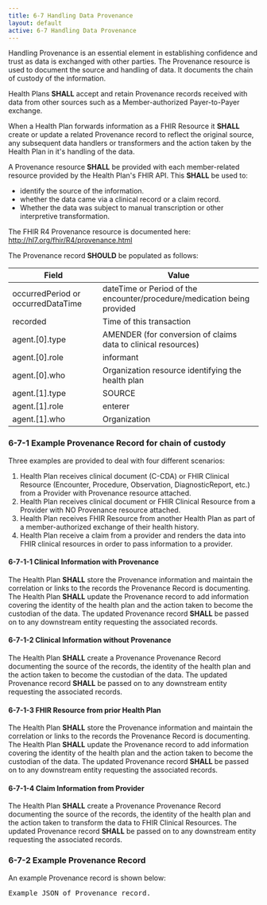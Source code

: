 ```yaml
---
title: 6-7 Handling Data Provenance
layout: default
active: 6-7 Handling Data Provenance
---
```


Handling Provenance is an essential element in establishing confidence and trust as data is exchanged with other parties. The Provenance resource is used to document the source and handling of data. It documents the chain of custody of the information.

Health Plans **SHALL** accept and retain Provenance records received with data from other sources such as a Member-authorized Payer-to-Payer exchange.

When a Health Plan forwards information as a FHIR Resource it **SHALL** create or update a related Provenance record to reflect the original source, any subsequent data handlers or transformers and the action taken by the Health Plan in it's handling of the data. 

A Provenance resource **SHALL** be provided with each member-related resource provided by the Health Plan's FHIR API. This **SHALL** be used to:
- identify the source of the information. 
- whether the data came via a clinical record or a claim record. 
- Whether the data was subject to manual transcription or other interpretive transformation.

The FHIR R4 Provenance resource is documented here: http://hl7.org/fhir/R4/provenance.html

The Provenance record **SHOULD** be populated as follows:

| Field                              | Value                                                                                                                                              |
|------------------------------------|----------------------------------------------------------------------------------------------------------------------------------------------------|
| occurredPeriod or occurredDataTime | dateTime or Period of the encounter/procedure/medication being provided                                                                            |
| recorded                           | Time of this transaction                                                                                                                           |
| agent.[0].type                     | AMENDER (for conversion of claims data to clinical resources) | TRANS (for information taken from manual input)| REVIEWER (for clinical resources) |
| agent.[0].role                     | informant | custodian                                                                                                                              |
| agent.[0].who                      | Organization resource identifying the health plan                                                                                                  |
| agent.[1].type                     | SOURCE                                                                                                                                             |
| agent.[1].role                     | enterer | performer | author                                                                                                                       |
| agent.[1].who                      | Organization | Practitioner or other resource identifying the entity providing the source information                                              |

### 6-7-1 Example Provenance Record for chain of custody

Three examples are provided to deal with four different scenarios:

1. Health Plan receives clinical document (C-CDA) or FHIR Clinical Resource (Encounter, Procedure, Observation, DiagnosticReport, etc.) from a Provider with Provenance resource attached.
2. Health Plan receives clinical document or FHIR Clinical Resource from a Provider with NO Provenance resource attached.
3. Health Plan receives FHIR Resource from another Health Plan as part of a member-authorized exchange of their health history.
4. Health Plan receive a claim from a provider and renders the data into FHIR clinical resources in order to pass information to a provider.

#### 6-7-1-1 Clinical Information with Provenance

The Health Plan **SHALL** store the Provenance information and maintain the correlation or links to the records the Provenance Record is documenting.
The Health Plan **SHALL** update the Provenance record to add information covering the identity of the health plan and the action taken to become the custodian of the data.
The updated Provenance record **SHALL** be passed on to any downstream entity requesting the associated records.   

#### 6-7-1-2 Clinical Information without Provenance

The Health Plan **SHALL** create a Provenance Provenance Record documenting the source of the records, the identity of the health plan and the action taken to become the custodian of the data.
The updated Provenance record **SHALL** be passed on to any downstream entity requesting the associated records.   

#### 6-7-1-3 FHIR Resource from prior Health Plan

The Health Plan **SHALL** store the Provenance information and maintain the correlation or links to the records the Provenance Record is documenting.
The Health Plan **SHALL** update the Provenance record to add information covering the identity of the health plan and the action taken to become the custodian of the data.
The updated Provenance record **SHALL** be passed on to any downstream entity requesting the associated records.   

#### 6-7-1-4 Claim Information from Provider

The Health Plan **SHALL** create a Provenance Provenance Record documenting the source of the records, the identity of the health plan and the action taken to transform the data to FHIR Clinical Resources.
The updated Provenance record **SHALL** be passed on to any downstream entity requesting the associated records.   

### 6-7-2 Example Provenance Record

An example Provenance record is shown below:

<pre>
Example JSON of Provenance record.

</pre>

